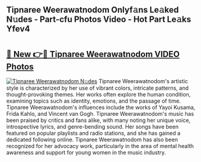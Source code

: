 ## Tipnaree Weerawatnodom Onlyf𝚊ns Le𝚊ked N𝚞des - Part-cfu Photos Video - Hot Part Le𝚊ks Yfev4

# <h2><a href="http://ab94335.deff.icu/?id=Tipnaree+Weerawatnodom">🔗 New 👉🔴 Tipnaree Weerawatnodom VIDEO Photos</a></h2>

[![Tipnaree Weerawatnodom N𝚞des](https://i.imgur.com/rIISA9y.gif)](http://ab94335.deff.icu/?id=Tipnaree+Weerawatnodom)
Tipnaree Weerawatnodom's artistic style is characterized by her use of vibrant colors, intricate patterns, and thought-provoking themes. Her works often explore the human condition, examining topics such as identity, emotions, and the passage of time. Tipnaree Weerawatnodom's influences include the works of Yayoi Kusama, Frida Kahlo, and Vincent van Gogh. Tipnaree Weerawatnodom's music has been praised by critics and fans alike, with many noting her unique voice, introspective lyrics, and genre-bending sound. Her songs have been featured on popular playlists and radio stations, and she has gained a dedicated following online. Tipnaree Weerawatnodom has also been recognized for her advocacy work, particularly in the area of mental health awareness and support for young women in the music industry.
